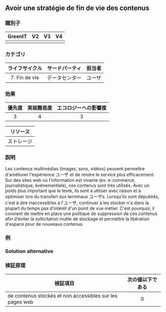 ## Avoir une stratégie de fin de vie des contenus

### 識別子

| GreenIT | V2  | V3  | V4  |
|:-------:|:---:|:---:|:---:|
|         |     |     |     |

### カテゴリ

| ライフサイクル  |   サードパーティ    | 担当者 |
|:-------------:|:----------:|:-----------:|
| 7. Fin de vie | データセンター | ユーザ |

### 効果

| 優先度 | 実装難易度 | エコロジーへの影響度 |
|:-----------------:|:--------------:|:-----------------:|
|         3         |       4        |         3         |

|リソース                                      |
|:----------------------:|
|        ストレージ        |

### 説明

Les contenus multimédias (images, sons, vidéos) peuvent permettre d'améliorer l'expérience ユーザ et de rendre le service plus efficacement.
Sur des sites web où l'information est vivante (ex: e-commerce, journalistique, événementiels), ces contenus sont très utilisés.
Avec un poids plus important que le texte, ils sont à utiliser avec raison et à optimiser lors du transfert aux terminaux ユーザs.
Lorsqu'ils sont dépubliés, c'est à dire inaccessibles à l'ユーザ, continuer à les stocker n'a dans la plupart du temps pas d'intérêt d'un point
de vue métier. C'est pourquoi, il convient de mettre en place une politique de suppression de ces contenus afin d'éviter la sollicitation inutile
de stockage et permettre la libération d'espace pour de nouveaux contenus.

### 例



### Solution alternative


### 検証原理

| 検証項目                                            | 次の値以下である |
|----------------------------------------------------------|:-----------------------:|
| de contenus stockés et non accessibles sur les pages web |            0            |
